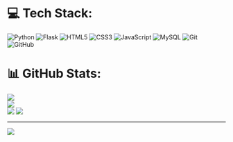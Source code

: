 
# 💻 Tech Stack:
![Python](https://img.shields.io/badge/python-3670A0?style=for-the-badge&logo=python&logoColor=ffdd54) ![Flask](https://img.shields.io/badge/flask-%23000.svg?style=for-the-badge&logo=flask&logoColor=white) ![HTML5](https://img.shields.io/badge/html5-%23E34F26.svg?style=for-the-badge&logo=html5&logoColor=white) ![CSS3](https://img.shields.io/badge/css3-%231572B6.svg?style=for-the-badge&logo=css3&logoColor=white) ![JavaScript](https://img.shields.io/badge/javascript-%23323330.svg?style=for-the-badge&logo=javascript&logoColor=%23F7DF1E) ![MySQL](https://img.shields.io/badge/mysql-4479A1.svg?style=for-the-badge&logo=mysql&logoColor=white) ![Git](https://img.shields.io/badge/git-%23F05033.svg?style=for-the-badge&logo=git&logoColor=white) ![GitHub](https://img.shields.io/badge/github-%23121011.svg?style=for-the-badge&logo=github&logoColor=white)
# 📊 GitHub Stats:
![](https://github-readme-stats.vercel.app/api?username=felipe-fjs&theme=dark&hide_border=false&include_all_commits=false&count_private=false)<br/>
![](https://github-readme-streak-stats.herokuapp.com/?user=felipe-fjs&theme=dark&hide_border=false)<br/>
![](https://github-readme-streak-stats.herokuapp.com/?user=felipe-fjs&theme=dark&hide_border=false) 
![](https://github-readme-stats.vercel.app/api/top-langs/?username=felipe-fjs&theme=dark&hide_border=false&include_all_commits=false&count_private=false&layout=compact)

---
[![](https://visitcount.itsvg.in/api?id=felipe-fjs&icon=0&color=0)](https://visitcount.itsvg.in)

<!-- Proudly created with GPRM ( https://gprm.itsvg.in ) -->
